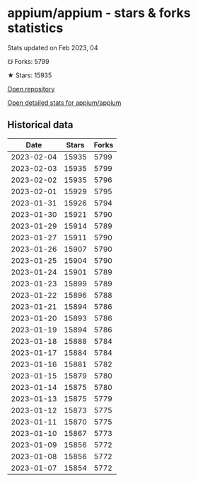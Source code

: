 # appium/appium - stars & forks statistics

Stats updated on Feb 2023, 04

☋ Forks: 5799

★ Stars: 15935

[Open repository](https://github.com/appium/appium)

[Open detailed stats for appium/appium](https://reviewgithub.com/rep/appium/appium)

## Historical data
| Date | Stars | Forks |
|------|-------|-------|
| 2023-02-04 | 15935 | 5799 | 
| 2023-02-03 | 15935 | 5799 | 
| 2023-02-02 | 15935 | 5796 | 
| 2023-02-01 | 15929 | 5795 | 
| 2023-01-31 | 15926 | 5794 | 
| 2023-01-30 | 15921 | 5790 | 
| 2023-01-29 | 15914 | 5789 | 
| 2023-01-27 | 15911 | 5790 | 
| 2023-01-26 | 15907 | 5790 | 
| 2023-01-25 | 15904 | 5790 | 
| 2023-01-24 | 15901 | 5789 | 
| 2023-01-23 | 15899 | 5789 | 
| 2023-01-22 | 15896 | 5788 | 
| 2023-01-21 | 15894 | 5786 | 
| 2023-01-20 | 15893 | 5786 | 
| 2023-01-19 | 15894 | 5786 | 
| 2023-01-18 | 15888 | 5784 | 
| 2023-01-17 | 15884 | 5784 | 
| 2023-01-16 | 15881 | 5782 | 
| 2023-01-15 | 15879 | 5780 | 
| 2023-01-14 | 15875 | 5780 | 
| 2023-01-13 | 15875 | 5779 | 
| 2023-01-12 | 15873 | 5775 | 
| 2023-01-11 | 15870 | 5775 | 
| 2023-01-10 | 15867 | 5773 | 
| 2023-01-09 | 15856 | 5772 | 
| 2023-01-08 | 15856 | 5772 | 
| 2023-01-07 | 15854 | 5772 | 


